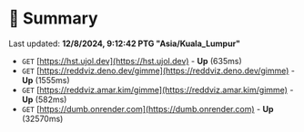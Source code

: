 # 📖 Summary
Last updated: **12/8/2024, 9:12:42 PTG "Asia/Kuala_Lumpur"**

- `GET` [https://hst.ujol.dev](https://hst.ujol.dev) - **Up** (635ms)
- `GET` [https://reddviz.deno.dev/gimme](https://reddviz.deno.dev/gimme) - **Up** (1555ms)
- `GET` [https://reddviz.amar.kim/gimme](https://reddviz.amar.kim/gimme) - **Up** (582ms)
- `GET` [https://dumb.onrender.com](https://dumb.onrender.com) - **Up** (32570ms)

